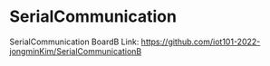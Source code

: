 # SerialCommunication


SerialCommunication BoardB Link: https://github.com/iot101-2022-jongminKim/SerialCommunicationB
